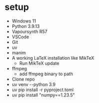 # setup

- Windows 11
- Python 3.9.13
- Vapoursynth R57
- VSCode
- Git
- uv
- manim
- A working LaTeX installation like MikTeX
  - Run MikTeX update
- ffmpeg
  - add ffmpeg binary to path
- Clone repo
- uv venv --python 3.9
- uv pip install -r pyproject.toml
- uv pip install "numpy==1.23.5"
